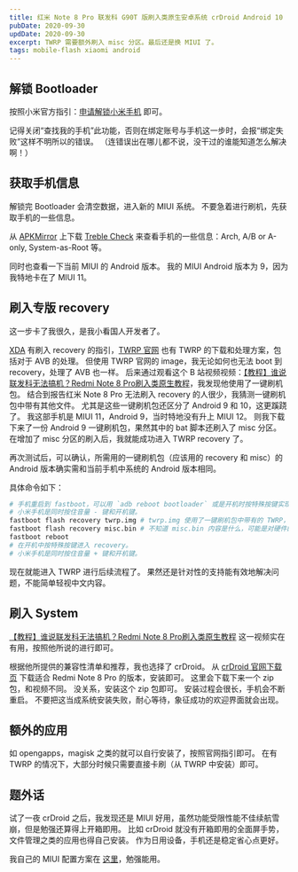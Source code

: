 ```yaml
---
title: 红米 Note 8 Pro 联发科 G90T 版刷入类原生安卓系统 crDroid Android 10
pubDate: 2020-09-30
updDate: 2020-09-30
excerpt: TWRP 需要额外刷入 misc 分区。最后还是换 MIUI 了。
tags: mobile-flash xiaomi android
---
```


## 解锁 Bootloader

按照小米官方指引：[申请解锁小米手机](http://www.miui.com/unlock/download.html) 即可。

记得关闭“查找我的手机”此功能，否则在绑定账号与手机这一步时，会报“绑定失败”这样不明所以的错误。
（连错误出在哪儿都不说，没干过的谁能知道怎么解决啊！）

## 获取手机信息

解锁完 Bootloader 会清空数据，进入新的 MIUI 系统。
不要急着进行刷机，先获取手机的一些信息。

从 [APKMirror](https://www.apkmirror.com/) 上下载 [Treble Check](https://www.apkmirror.com/apk/kevint/treble-check/) 来查看手机的一些信息：Arch, A/B or A-only, System-as-Root 等。

同时也查看一下当前 MIUI 的 Android 版本。
我的 MIUI Android 版本为 9，因为我特地卡在了 MIUI 11。

## 刷入专版 recovery

这一步卡了我很久，是我小看国人开发者了。

[XDA](https://www.xda-developers.com/) 有刷入 recovery 的指引，[TWRP 官网](https://twrp.me/) 也有 TWRP 的下载和处理方案，包括对于 AVB 的处理。
但使用 TWRP 官网的 image，我无论如何也无法 boot 到 recovery，处理了 AVB 也一样。
后来通过观看这个 B 站视频视频：[【教程】谁说联发科无法搞机？Redmi Note 8 Pro刷入类原生教程](https://www.bilibili.com/video/BV1n64y1u7p4)，我发现他使用了一键刷机包。
结合到报告红米 Note 8 Pro 无法刷入 recovery 的人很少，我猜测一键刷机包中带有其他文件。
尤其是这些一键刷机包还区分了 Android 9 和 10，这更蹊跷了。
我这部手机是 MIUI 11，Android 9，当时特地没有升上 MIUI 12。
则我下载下来了一份 Android 9 一键刷机包，果然其中的 bat 脚本还刷入了 misc 分区。
在增加了 misc 分区的刷入后，我就能成功进入 TWRP recovery 了。

再次测试后，可以确认，所需用的一键刷机包（应该用的 recovery 和 misc）的 Android 版本确实需和当前手机中系统的 Android 版本相同。

具体命令如下：

```bash
# 手机重启到 fastboot，可以用 `adb reboot bootloader` 或是开机时按特殊按键实现。
# 小米手机是同时按住音量 - 键和开机键。
fastboot flash recovery twrp.img # twrp.img 使用了一键刷机包中带有的 TWRP，以求兼容性。
fastboot flash recovery misc.bin # 不知道 misc.bin 内容是什么，可能是对硬件的一些参数配置。
fastboot reboot
# 在开机中按特殊按键进入 recovery。
# 小米手机是同时按住音量 + 键和开机键。
```

现在就能进入 TWRP 进行后续流程了。
果然还是针对性的支持能有效地解决问题，不能简单轻视中文内容。

## 刷入 System

[【教程】谁说联发科无法搞机？Redmi Note 8 Pro刷入类原生教程](https://www.bilibili.com/video/BV1n64y1u7p4) 这一视频实在有用，按照他所说的进行即可。

根据他所提供的兼容性清单和推荐，我也选择了 crDroid。
从 [crDroid 官网下载页](https://crdroid.net/dl.php) 下载适合 Redmi Note 8 Pro 的版本，安装即可。
这里会下载下来一个 zip 包，和视频不同。
没关系，安装这个 zip 包即可。
安装过程会很长，手机会不断重启。
不要把这当成系统安装失败，耐心等待，象征成功的欢迎界面就会出现。

## 额外的应用

如 opengapps，magisk 之类的就可以自行安装了，按照官网指引即可。
在有 TWRP 的情况下，大部分时候只需要直接卡刷（从 TWRP 中安装）即可。

## 题外话

试了一夜 crDroid 之后，我发现还是 MIUI 好用，虽然功能受限性能不佳续航雪崩，但是勉强还算得上开箱即用。
比如 crDroid 就没有开箱即用的全面屏手势，文件管理之类的应用也得自己安装。
作为日用设备，手机还是稳定省心点更好。

我自己的 MIUI 配置方案在 [这里](/posts/2020-09-30-miui-setup)，勉强能用。
